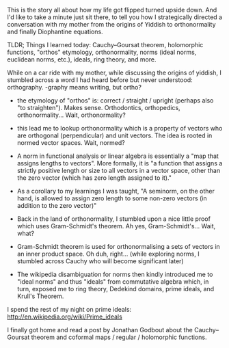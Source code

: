This is the story all about how my life got flipped turned upside down. And I'd like to take a minute just sit there, to tell you how I strategically directed a conversation with my mother from the origins of Yiddish to orthonormality and finally Diophantine equations. 

TLDR; Things I learned today: Cauchy–Goursat theorem, holomorphic functions, "orthos" etymology, orthonormality, norms (ideal norms, euclidean norms, etc.), ideals, ring theory, and more.

While on a car ride with my mother, while discussing the origins of yiddish, I stumbled across a word I had heard before but never understood: orthography. -graphy means writing, but ortho?

* the etymology of "orthos" is: correct / straight / upright (perhaps also "to straighten"). Makes sense. Orthodontics, orthopedics, orthonormality... Wait, orthonormality?

* this lead me to lookup orthonormality which is a property of vectors who are orthogonal (perpendicular) and unit vectors. The idea is rooted in normed vector spaces. Wait, normed? 

* A norm in functional analysis or linear algebra is essentially a "map that assigns lengths to vectors". More formally, it is "a function that assigns a strictly positive length or size to all vectors in a vector space, other than the zero vector (which has zero length assigned to it)."

* As a corollary to my learnings I was taught, "A seminorm, on the other hand, is allowed to assign zero length to some non-zero vectors (in addition to the zero vector)"

* Back in the land of orthonormality, I stumbled upon a nice little proof which uses Gram-Schmidt's theorem. Ah yes, Gram-Schmidt's... Wait, what?

* Gram-Schmidt theorem is used for orthonormalising a sets of vectors in an inner product space. Oh duh, right... (while exploring norms, I stumbled across Cauchy who will become significant later)

* The wikipedia disambiguation for norms then kindly introduced me to "ideal norms" and thus "ideals" from commutative algebra which, in turn, exposed me to ring theory, Dedekind domains, prime ideals, and Krull's Theorem.

I spend the rest of my night on prime ideals: http://en.wikipedia.org/wiki/Prime_ideals 

I finally got home and read a post by Jonathan Godbout about the Cauchy–Goursat theorem and coformal maps / regular / holomorphic functions.